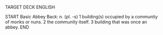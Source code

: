 TARGET DECK
ENGLISH

START
Basic
Abbey
Back: n. (pl. -s) 1 building(s) occupied by a community of monks or nuns. 2 the community itself. 3 building that was once an abbey.
END

